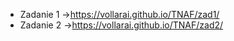 * Zadanie 1 ->https://vollarai.github.io/TNAF/zad1/
* Zadanie 2 ->https://vollarai.github.io/TNAF/zad2/